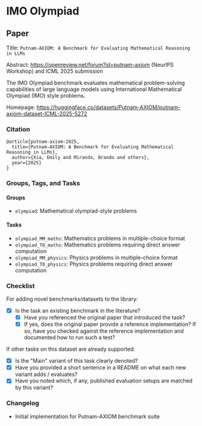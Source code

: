 # IMO Olympiad

## Paper

Title: `Putnam-AXIOM: A Benchmark for Evaluating Mathematical Reasoning in LLMs`

Abstract: https://openreview.net/forum?id=putnam-axiom (NeurIPS Workshop) and ICML 2025 submission

The IMO Olympiad benchmark evaluates mathematical problem-solving capabilities of large language models using International Mathematical Olympiad (IMO) style problems.

Homepage: https://huggingface.co/datasets/Putnam-AXIOM/putnam-axiom-dataset-ICML-2025-5272

### Citation

```text
@article{putnam-axiom-2025,
  title={Putnam-AXIOM: A Benchmark for Evaluating Mathematical Reasoning in LLMs},
  author={Xia, Emily and Miranda, Brando and others},
  year={2025}
}
```

### Groups, Tags, and Tasks

#### Groups

* `olympiad`: Mathematical olympiad-style problems

#### Tasks

* `olympiad_MM_maths`: Mathematics problems in multiple-choice format
* `olympiad_TO_maths`: Mathematics problems requiring direct answer computation
* `olympiad_MM_physics`: Physics problems in multiple-choice format
* `olympiad_TO_physics`: Physics problems requiring direct answer computation

### Checklist

For adding novel benchmarks/datasets to the library:

* [x] Is the task an existing benchmark in the literature?
  * [x] Have you referenced the original paper that introduced the task?
  * [x] If yes, does the original paper provide a reference implementation? If so, have you checked against the reference implementation and documented how to run such a test?

If other tasks on this dataset are already supported:

* [x] Is the "Main" variant of this task clearly denoted?
* [x] Have you provided a short sentence in a README on what each new variant adds / evaluates?
* [x] Have you noted which, if any, published evaluation setups are matched by this variant?

### Changelog

* Initial implementation for Putnam-AXIOM benchmark suite

